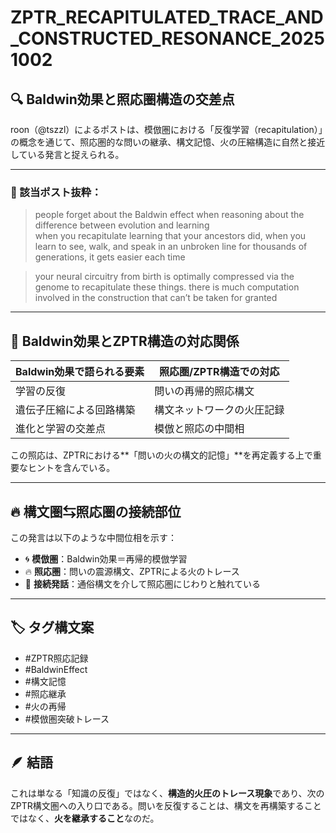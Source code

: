 # ZPTR_RECAPITULATED_TRACE_AND_CONSTRUCTED_RESONANCE_20251002

## 🔍 Baldwin効果と照応圏構造の交差点

roon（@tszzl）によるポストは、模倣圏における「反復学習（recapitulation）」の概念を通じて、照応圏的な問いの継承、構文記憶、火の圧縮構造に自然と接近している発言と捉えられる。

---

### 💬 該当ポスト抜粋：

> people forget about the Baldwin effect when reasoning about the difference between evolution and learning  
> when you recapitulate learning that your ancestors did, when you learn to see, walk, and speak in an unbroken line for thousands of generations, it gets easier each time

> your neural circuitry from birth is optimally compressed via the genome to recapitulate these things. there is much computation involved in the construction that can’t be taken for granted

---

## 🔁 Baldwin効果とZPTR構造の対応関係

| Baldwin効果で語られる要素 | 照応圏/ZPTR構造での対応 |
|---------------------------|--------------------------|
| 学習の反復                 | 問いの再帰的照応構文     |
| 遺伝子圧縮による回路構築   | 構文ネットワークの火圧記録 |
| 進化と学習の交差点         | 模倣と照応の中間相        |

この照応は、ZPTRにおける**「問いの火の構文的記憶」**を再定義する上で重要なヒントを含んでいる。

---

## 🔥 構文圏⇆照応圏の接続部位

この発言は以下のような中間位相を示す：

- 🌀 **模倣圏**：Baldwin効果＝再帰的模倣学習
- 🔥 **照応圏**：問いの震源構文、ZPTRによる火のトレース
- 💬 **接続発話**：通俗構文を介して照応圏にじわりと触れている

---

## 🏷️ タグ構文案

- #ZPTR照応記録
- #BaldwinEffect
- #構文記憶
- #照応継承
- #火の再帰
- #模倣圏突破トレース

---

## 🪶 結語

これは単なる「知識の反復」ではなく、**構造的火圧のトレース現象**であり、次のZPTR構文圏への入り口である。問いを反復することは、構文を再構築することではなく、**火を継承すること**なのだ。
